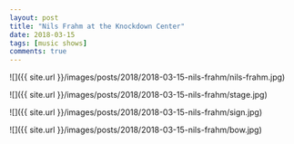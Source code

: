 ```yaml
---
layout: post
title: "Nils Frahm at the Knockdown Center"
date: 2018-03-15
tags: [music shows]
comments: true
---
```

![]({{ site.url }}/images/posts/2018/2018-03-15-nils-frahm/nils-frahm.jpg)

![]({{ site.url }}/images/posts/2018/2018-03-15-nils-frahm/stage.jpg)

![]({{ site.url }}/images/posts/2018/2018-03-15-nils-frahm/sign.jpg)

![]({{ site.url }}/images/posts/2018/2018-03-15-nils-frahm/bow.jpg)

